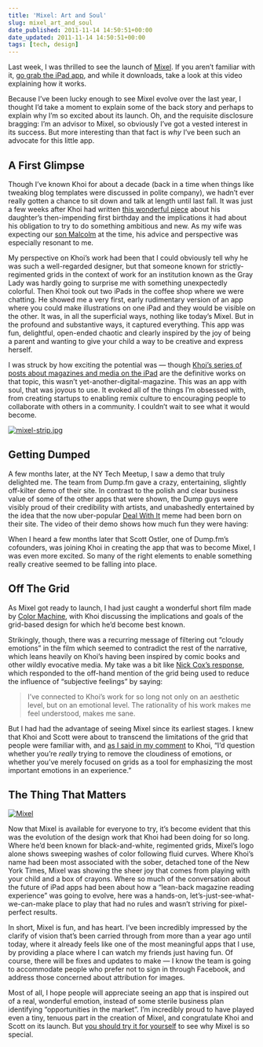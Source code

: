 ```yaml
---
title: 'Mixel: Art and Soul'
slug: mixel_art_and_soul
date_published: 2011-11-14 14:50:51+00:00
date_updated: 2011-11-14 14:50:51+00:00
tags: [tech, design]
---
```

Last week, I was thrilled to see the launch of [Mixel](http://mixel.cc). If you aren’t familiar with it, [go grab the iPad app](http://itunes.apple.com/us/app/mixel/id474254864?ls=1&amp;mt=8), and while it downloads, take a look at this video explaining how it works.
  
Because I’ve been lucky enough to see Mixel evolve over the last year, I thought I’d take a moment to explain some of the back story and perhaps to explain why I’m so excited about its launch. Oh, and the requisite disclosure bragging: I’m an advisor to Mixel, so obviously I’ve got a vested interest in its success. But more interesting than that fact is *why* I’ve been such an advocate for this little app.

## A First Glimpse

Though I’ve known Khoi for about a decade (back in a time when things like tweaking blog templates were discussed in polite company), we hadn’t ever really gotten a chance to sit down and talk at length until last fall. It was just a few weeks after Khoi had written [this wonderful piece](http://www.subtraction.com/2010/07/22/this-one-goes-to-eleven-and-up) about his daughter’s then-impending first birthday and the implications it had about his obligation to try to do something ambitious and new. As my wife was expecting our [son Malcolm](
/2011/02/malcolm_browne_dash) at the time, his advice and perspective was especially resonant to me.

My perspective on Khoi’s work had been that I could obviously tell why he was such a well-regarded designer, but that someone known for strictly-regimented grids in the context of work for an institution known as the Gray Lady was hardly going to surprise me with something unexpectedly colorful. Then Khoi took out two iPads in the coffee shop where we were chatting. He showed me a very first, early rudimentary version of an app where you could make illustrations on one iPad and they would be visible on the other. It was, in all the superficial ways, nothing like today’s Mixel. But in the profound and substantive ways, it captured everything. This app was fun, delightful, open-ended chaotic and clearly inspired by the joy of being a parent and wanting to give your child a way to be creative and express herself.

I was struck by how exciting the potential was — though [Khoi’s series of posts about magazines and media on the iPad](http://www.subtraction.com/categories/ipad) are the definitive works on that topic, this wasn’t yet-another-digital-magazine. This was an app with soul, that was joyous to use. It evoked all of the things I’m obsessed with, from creating startups to enabling remix culture to encouraging people to collaborate with others in a community. I couldn’t wait to see what it would become.

[![mixel-strip.jpg](/images/mixel-strip.jpg)](http://mixel.by/joel-johnson/2011/11/10/5)

## Getting Dumped

A few months later, at the NY Tech Meetup, I saw a demo that truly delighted me. The team from Dump.fm gave a crazy, entertaining, slightly off-kilter demo of their site. In contrast to the polish and clear business value of some of the other apps that were shown, the Dump guys were visibly proud of their credibility with artists, and unabashedly entertained by the idea that the now uber-popular [Deal With It](http://knowyourmeme.com/memes/deal-with-it) meme had been born on their site. The video of their demo shows how much fun they were having:
  
When I heard a few months later that Scott Ostler, one of Dump.fm’s cofounders, was joining Khoi in creating the app that was to become Mixel, I was even more excited. So many of the right elements to enable something really creative seemed to be falling into place.

## Off The Grid

As Mixel got ready to launch, I had just caught a wonderful short film made by [Color Machine](http://thecolormachine.com/khoi-vinh-on-the-grid/), with Khoi discussing the implications and goals of the grid-based design for which he’d become best known.
  
 Strikingly, though, there was a recurring message of filtering out “cloudy emotions” in the film which seemed to contradict the rest of the narrative, which leans heavily on Khoi’s having been inspired by comic books and other wildly evocative media. My take was a bit like [Nick Cox’s response](http://www.everydaytype.com/2011/11/11/grids-emotion/), which responded to the off-hand mention of the grid being used to reduce the influence of “subjective feelings” by saying:

> I’ve connected to Khoi’s work for so long not only on an aesthetic level, but on an emotional level. The rationality of his work makes me feel understood, makes me sane.

But I had had the advantage of seeing Mixel since its earliest stages. I knew that Khoi and Scott were about to transcend the limitations of the grid that people were familiar with, and [as I said in my comment](http://www.subtraction.com/2011/11/09/a-short-film-about-me#comment-16766) to Khoi, “I’d question whether you’re *really* trying to remove the cloudiness of emotions, or whether you’ve merely focused on grids as a tool for emphasizing the most important emotions in an experience.”

## The Thing That Matters

[![Mixel](/images/mixel-icon.jpg)](http://mixel.cc)

Now that Mixel is available for everyone to try, it’s become evident that this was the evolution of the design work that Khoi had been doing for so long. Where he’d been known for black-and-white, regimented grids, Mixel’s logo alone shows sweeping washes of color following fluid curves. Where Khoi’s name had been most associated with the sober, detached tone of the New York Times, Mixel was showing the sheer joy that comes from playing with your child and a box of crayons. Where so much of the conversation about the future of iPad apps had been about how a “lean-back magazine reading experience” was going to evolve, here was a hands-on, let’s-just-see-what-we-can-make place to play that had no rules and wasn’t striving for pixel-perfect results.

In short, Mixel is fun, and has heart. I’ve been incredibly impressed by the clarify of vision that’s been carried through from more than a year ago until today, where it already feels like one of the most meaningful apps that I use, by providing a place where I can watch my friends just having fun. Of course, there will be fixes and updates to make — I know the team is going to accommodate people who prefer not to sign in through Facebook, and address those concerned about attribution for images.

Most of all, I hope people will appreciate seeing an app that is inspired out of a real, wonderful emotion, instead of some sterile business plan identifying “opportunities in the market”. I’m incredibly proud to have played even a tiny, tenuous part in the creation of Mixel, and congratulate Khoi and Scott on its launch. But [you should try it for yourself](http://itunes.apple.com/us/app/mixel/id474254864?ls=1&amp;mt=8) to see why Mixel is so special.
